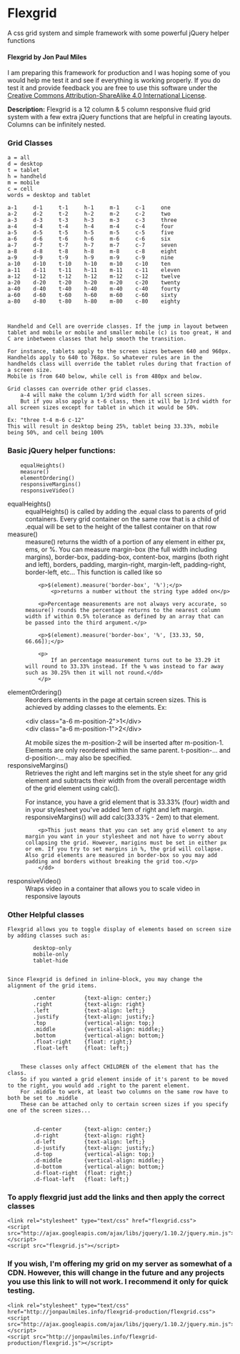 Flexgrid
========

A css grid system and simple framework with some powerful jQuery helper functions

<h4>Flexgrid by Jon Paul Miles</h4>

<p>I am preparing this framework for production and I was hoping some of you would help me test it and see if everything is working properly. If you do test it and provide feedback you are free to use this software under the <a href="http://creativecommons.org/licenses/by-sa/4.0/">Creative Commons Attribution-ShareAlike 4.0 International License</a>.</p>

<p><strong>Description:</strong> Flexgrid is a 12 column & 5 column responsive fluid grid system with a few extra jQuery functions that are helpful in creating layouts. Columns can be infinitely nested.</p>


<h3>Grid Classes</h3>
	
	a = all
	d = desktop
	t = tablet
	h = handheld
	m = mobile 
	c = cell
	words = desktop and tablet
	
	a-1		d-1		t-1		h-1		m-1		c-1		one
	a-2		d-2		t-2		h-2		m-2		c-2		two
	a-3		d-3		t-3		h-3		m-3		c-3		three
	a-4		d-4		t-4		h-4		m-4		c-4		four
	a-5		d-5		t-5		h-5		m-5		c-5		five
	a-6		d-6		t-6		h-6		m-6		c-6		six
	a-7		d-7		t-7		h-7		m-7		c-7		seven
	a-8		d-8		t-8		h-8		m-8		c-8		eight
	a-9		d-9		t-9		h-9		m-9		c-9		nine
	a-10	d-10	t-10	h-10	m-10	c-10	ten
	a-11	d-11	t-11	h-11	m-11	c-11	eleven
	a-12	d-12	t-12	h-12	m-12	c-12	twelve
	a-20	d-20	t-20	h-20	m-20	c-20	twenty
	a-40	d-40	t-40	h-40	m-40	c-40	fourty
	a-60	d-60	t-60	h-60	m-60	c-60	sixty
	a-80	d-80	t-80	h-80	m-80	c-80	eighty
	
	
	
	Handheld and Cell are override classes. If the jump in layout between tablet and mobile or mobile and smaller mobile (c) is too great, H and C are inbetween classes that help smooth the transition.
	
	For instance, tablets apply to the screen sizes between 640 and 960px. 
	Handhelds apply to 640 to 768px. So whatever rules are in the handhelds class will override the tablet rules during that fraction of a screen size. 
	Mobile is from 640 below, while cell is from 480px and below.
	
	Grid classes can override other grid classes.
		a-4 will make the column 1/3rd width for all screen sizes. 
		But if you also apply a t-6 class, then it will be 1/3rd width for all screen sizes except for tablet in which it would be 50%.
	
	Ex: "three t-4 m-6 c-12" 
	This will result in desktop being 25%, tablet being 33.33%, mobile being 50%, and cell being 100%


<h3>Basic jQuery helper functions:</h3>
	
		equalHeights()
		measure()
		elementOrdering()
		responsiveMargins()
		responsiveVideo()
	

<dl>
<dt>equalHeights()</dt>
	<dd>equalHeights() is called by adding the .equal class to parents of grid containers. Every grid container on the same row that is a child of .equal will be set to the height of the tallest container on that row</dd>

<dt>measure()</dt>
	<dd>measure() returns the width of a portion of any element in either px, ems, or %. You can measure margin-box (the full width including margins), border-box, padding-box, content-box, margins (both right and left), borders, padding, margin-right, margin-left, padding-right, border-left, etc... This function is called like so
		
		<p>$(element).measure('border-box', '%');</p>
			<p>returns a number without the string type added on</p>
		
		<p>Percentage measurements are not always very accurate, so measure() rounds the percentage returns to the nearest column width if within 0.5% tolerance as defined by an array that can be passed into the third argument.</p>
		
		<p>$(element).measure('border-box', '%', [33.33, 50, 66.66]);</p>
		
		<p>
			If an percentage measurement turns out to be 33.29 it will round to 33.33% instead. If the % was instead to far away such as 30.25% then it will not round.</dd>
		</p>

<dt>elementOrdering()</dt>
	<dd>Reorders elements in the page at certain screen sizes. This is achieved by adding classes to the elements.
		Ex:
			<p>&lt;div class="a-6 m-position-2"&gt;1&lt;/div&gt; <br>
				&lt;div class="a-6 m-position-1"&gt;2&lt;/div&gt;</p>
		At mobile sizes the m-position-2 will be inserted after m-position-1. Elements are only reordered within the same parent. t-position-... and d-position-... may also be specified.</dd>

<dt>responsiveMargins()</dt>
	<dd>Retrieves the right and left margins set in the style sheet for any grid element and subtracts their width from the overall percentage width of the grid element using calc().
		<p>For instance, you have a grid element that is 33.33% (four) width and in your stylesheet you've added 1em of right and left margin. responsiveMargins() will add calc(33.33% - 2em) to that element.</p>
		
		<p>This just means that you can set any grid element to any margin you want in your stylesheet and not have to worry about collapsing the grid. However, marigins must be set in either px or em. If you try to set margins in %, the grid will collapse. Also grid elements are measured in border-box so you may add padding and borders without breaking the grid too.</p>
		</dd>

<dt>responsiveVideo()</dt>
	<dd>Wraps video in a container that allows you to scale video in responsive layouts</dd>
</dl>

<h3>Other Helpful classes</h3>

	Flexgrid allows you to toggle display of elements based on screen size by adding classes such as:
		
			desktop-only
			mobile-only
			tablet-hide
		

	Since Flexgrid is defined in inline-block, you may change the alignment of the grid items.
		
			.center 		{text-align: center;}
			.right			{text-align: right}
			.left			{text-align: left;}
			.justify 		{text-align: justify;}
			.top 			{vertical-align: top;}
			.middle 		{vertical-align: middle;}
			.bottom 		{vertical-align: bottom;}
			.float-right	{float: right;}
			.float-left 	{float: left;}
		

		These classes only affect CHILDREN of the element that has the class. 
		So if you wanted a grid element inside of it's parent to be moved to the right, you would add .right to the parent element. 
		For .middle to work, at least two columns on the same row have to both be set to .middle
		These can be attached only to certain screen sizes if you specify one of the screen sizes...

		
			.d-center 		{text-align: center;}
			.d-right		{text-align: right}
			.d-left			{text-align: left;}
			.d-justify 		{text-align: justify;}
			.d-top 			{vertical-align: top;}
			.d-middle 		{vertical-align: middle;}
			.d-bottom 		{vertical-align: bottom;}
			.d-float-right	{float: right;}
			.d-float-left 	{float: left;}

<h3>To apply flexgrid just add the links and then apply the correct classes</h3>

	<link rel="stylesheet" type="text/css" href="flexgrid.css">
	<script src="http://ajax.googleapis.com/ajax/libs/jquery/1.10.2/jquery.min.js"></script>
	<script src="flexgrid.js"></script>

<h3>If you wish, I'm offering my grid on my server as somewhat of a CDN. However, this will change in the future and any projects you use this link to will not work. I recommend it only for quick testing.</h3>

	<link rel="stylesheet" type="text/css" href="http://jonpaulmiles.info/flexgrid-production/flexgrid.css">
	<script src="http://ajax.googleapis.com/ajax/libs/jquery/1.10.2/jquery.min.js"></script>
	<script src="http://jonpaulmiles.info/flexgrid-production/flexgrid.js"></script>
